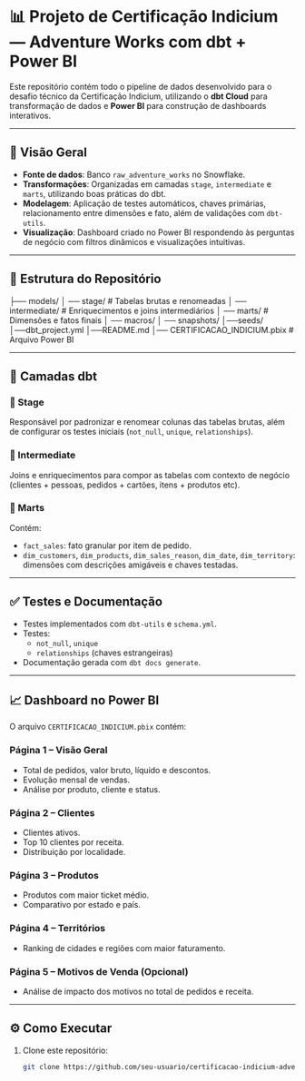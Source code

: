 # 📊 Projeto de Certificação Indicium — Adventure Works com dbt + Power BI

Este repositório contém todo o pipeline de dados desenvolvido para o desafio técnico da Certificação Indicium, utilizando o **dbt Cloud** para transformação de dados e **Power BI** para construção de dashboards interativos.

---

## 🚀 Visão Geral

- **Fonte de dados**: Banco `raw_adventure_works` no Snowflake.
- **Transformações**: Organizadas em camadas `stage`, `intermediate` e `marts`, utilizando boas práticas do dbt.
- **Modelagem**: Aplicação de testes automáticos, chaves primárias, relacionamento entre dimensões e fato, além de validações com `dbt-utils`.
- **Visualização**: Dashboard criado no Power BI respondendo às perguntas de negócio com filtros dinâmicos e visualizações intuitivas.

---

## 📁 Estrutura do Repositório

├── models/
│  ── stage/ # Tabelas brutas e renomeadas
│  ── intermediate/ # Enriquecimentos e joins intermediários
│  ── marts/ # Dimensões e fatos finais
│  ── macros/
│  ── snapshots/
│──seeds/
│──dbt_project.yml
│──README.md
│── CERTIFICACAO_INDICIUM.pbix # Arquivo Power BI

---

## 🧱 Camadas dbt

### 🔹 Stage
Responsável por padronizar e renomear colunas das tabelas brutas, além de configurar os testes iniciais (`not_null`, `unique`, `relationships`).

### 🔹 Intermediate
Joins e enriquecimentos para compor as tabelas com contexto de negócio (clientes + pessoas, pedidos + cartões, itens + produtos etc).

### 🔹 Marts
Contém:
- `fact_sales`: fato granular por item de pedido.
- `dim_customers`, `dim_products`, `dim_sales_reason`, `dim_date`, `dim_territory`: dimensões com descrições amigáveis e chaves testadas.

---

## ✅ Testes e Documentação

- Testes implementados com `dbt-utils` e `schema.yml`.
- Testes:
  - `not_null`, `unique`
  - `relationships` (chaves estrangeiras)
- Documentação gerada com `dbt docs generate`.

---

## 📈 Dashboard no Power BI

O arquivo `CERTIFICACAO_INDICIUM.pbix` contém:

### Página 1 – Visão Geral
- Total de pedidos, valor bruto, líquido e descontos.
- Evolução mensal de vendas.
- Análise por produto, cliente e status.

### Página 2 – Clientes
- Clientes ativos.
- Top 10 clientes por receita.
- Distribuição por localidade.

### Página 3 – Produtos
- Produtos com maior ticket médio.
- Comparativo por estado e país.

### Página 4 – Territórios
- Ranking de cidades e regiões com maior faturamento.

### Página 5 – Motivos de Venda (Opcional)
- Análise de impacto dos motivos no total de pedidos e receita.

---

## ⚙️ Como Executar

1. Clone este repositório:
   ```bash
   git clone https://github.com/seu-usuario/certificacao-indicium-adventure-works.git
